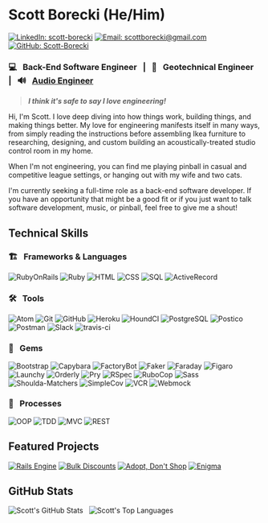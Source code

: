 # Scott Borecki (He/Him)

[![LinkedIn: scott-borecki][linkedin-badge]][LinkedIn]
[![Email: scottborecki@gmail.com][gmail-badge]][gmail]
[![GitHub: Scott-Borecki][github-follow-badge]][GitHub]

### 💻 &nbsp; Back-End Software Engineer &nbsp; | &nbsp; 🦺 &nbsp; Geotechnical Engineer &nbsp; | &nbsp; 🔊 &nbsp; [Audio Engineer][oven-fresh-sounds]

> ***I think it's safe to say I love engineering!***

Hi, I'm Scott.  I love deep diving into how things work, building things, and making things better. My love for engineering manifests itself in many ways, from simply reading the instructions before assembling Ikea furniture to researching, designing, and custom building an acoustically-treated studio control room in my home.

When I'm not engineering, you can find me playing pinball in casual and competitive league settings, or hanging out with my wife and two cats.

I'm currently seeking a full-time role as a back-end software developer. If you have an opportunity that might be a good fit or if you just want to talk software development, music, or pinball, feel free to give me a shout!

## Technical Skills

### 🏗 &nbsp; Frameworks & Languages
![RubyOnRails][rails-badge]
![Ruby][ruby-badge]
![HTML][html-badge]
![CSS][css-badge]
![SQL][sql-badge]
![ActiveRecord][active-record-badge]

### 🛠 &nbsp; Tools

![Atom][atom-badge]
![Git][git-badge]
![GitHub][github-badge]
![Heroku][heroku-badge]
![HoundCI][hound-badge]
![PostgreSQL][postgresql-badge]
![Postico][postico-badge]
![Postman][postman-badge]
![Slack][slack-badge]
![travis-ci][travis-ci-badge]

### 💎 &nbsp; Gems
![Bootstrap][bootstrap-badge]
![Capybara][capybara-badge]
![FactoryBot][factorybot-badge]
![Faker][faker-badge]
![Faraday][faraday-badge]
![Figaro][figaro-badge]
![Launchy][launchy-badge]
![Orderly][orderly-badge]
![Pry][pry-badge]
![RSpec][rspec-badge]
![RuboCop][rubocop-badge]
![Sass][sass-badge]
![Shoulda-Matchers][shoulda-matchers-badge]
![SimpleCov][simplecov-badge]
![VCR][vcr-badge]
![Webmock][webmock-badge]

### 💬 &nbsp; Processes
![OOP][oop-badge]
![TDD][tdd-badge]
![MVC][mvc-badge]
![REST][rest-badge]

## Featured Projects

[![Rails Engine][rails-engine-card]][rails-engine]
[![Bulk Discounts][bulk-discounts-card]][bulk-discounts]
[![Adopt, Don't Shop][adopt-dont-shop-card]][adopt-dont-shop]
[![Enigma][enigma-card]][enigma]

## GitHub Stats
![Scott's GitHub Stats][github-stats-image] &nbsp; ![Scott's Top Languages][top-languages-image]

<!-- LINKS -->
[GitHub]: https://github.com/scott-borecki
[gmail]: mailto:scottborecki@gmail.com
[LinkedIn]: https://www.linkedin.com/in/scott-borecki/
[oven-fresh-sounds]: https://www.ovenfreshsounds.com/
[turing]: https://turing.edu/


<!-- PROJECT CARDS -->
[rails-engine-card]: https://github-readme-stats.vercel.app/api/pin/?username=scott-borecki&repo=rails-engine&theme=vue
[rails-engine]: https://github.com/scott-borecki/rails-engine
[bulk-discounts-card]: https://github-readme-stats.vercel.app/api/pin/?username=scott-borecki&repo=little_esty_shop_bulk_discounts&theme=vue
[bulk-discounts]: https://github.com/scott-borecki/little_esty_shop_bulk_discounts
[adopt-dont-shop-card]: https://github-readme-stats.vercel.app/api/pin/?username=scott-borecki&repo=adopt_dont_shop&theme=vue
[adopt-dont-shop]: https://github.com/scott-borecki/adopt_dont_shop
[enigma-card]: https://github-readme-stats.vercel.app/api/pin/?username=scott-borecki&repo=enigma&theme=vue
[enigma]: https://github.com/scott-borecki/enigma

<!-- BADGES & IMAGES -->
[github-stats-image]: https://github-readme-stats.vercel.app/api?username=scott-borecki&theme=vue&show_icons=true
[top-languages-image]: https://github-readme-stats.vercel.app/api/top-langs/?username=scott-borecki&layout=compact&theme=vue

[github-follow-badge]: https://img.shields.io/github/followers/scott-borecki?label=follow&style=social
[gmail-badge]: https://img.shields.io/badge/gmail-scottborecki@gmail.com-green?style=flat&logo=gmail&logoColor=white&color=white&labelColor=EA4335
[linkedin-badge]: https://img.shields.io/badge/Scott--Borecki-%23OpenToWork-green?style=flat&logo=Linkedin&logoColor=white&color=success&labelColor=0A66C2

[rails-badge]: https://img.shields.io/badge/Ruby%20on%20Rails-CC0000.svg?&style=for-the-badge&logo=rubyonrails&logoColor=white

[ruby-badge]: https://img.shields.io/badge/ruby-CC342D.svg?&style=for-the-badge&logo=ruby&logoColor=white
[html-badge]: https://img.shields.io/badge/html5-E34F26.svg?&style=for-the-badge&logo=html5&logoColor=white
[css-badge]: https://img.shields.io/badge/css3-1572B6.svg?&style=for-the-badge&logo=css3&logoColor=white
[sql-badge]: https://img.shields.io/badge/SQL-4169E1.svg?style=for-the-badge&logo=SQL&logoColor=white
[active-record-badge]: https://img.shields.io/badge/ActiveRecord-CC0000.svg?&style=for-the-badge&logo=rubyonrails&logoColor=white

[atom-badge]: https://img.shields.io/badge/Atom-66595C.svg?&style=for-the-badge&logo=atom&logoColor=white
[git-badge]: https://img.shields.io/badge/git-F05032.svg?&style=for-the-badge&logo=git&logoColor=white
[github-badge]: https://img.shields.io/badge/GitHub-181717.svg?&style=for-the-badge&logo=github&logoColor=white
[heroku-badge]: https://img.shields.io/badge/Heroku-430098.svg?&style=for-the-badge&logo=heroku&logoColor=white
[hound-badge]: https://img.shields.io/badge/hound-a774d0.svg?&style=for-the-badge&logo=hound&logoColor=white
[postgresql-badge]: https://img.shields.io/badge/PostgreSQL-4169E1.svg?&style=for-the-badge&logo=postgresql&logoColor=white
[postico-badge]: https://img.shields.io/badge/postico-000000.svg?&style=for-the-badge&logo=Postico&logoColor=white
[postman-badge]: https://img.shields.io/badge/Postman-FF6C37.svg?&style=for-the-badge&logo=postman&logoColor=white
[slack-badge]: https://img.shields.io/badge/Slack-4A154B.svg?&style=for-the-badge&logo=slack&logoColor=white
[travis-ci-badge]: https://img.shields.io/badge/travis--ci-3EAAAF.svg?&style=for-the-badge&logo=travis&logoColor=white

[bootstrap-badge]: https://img.shields.io/badge/bootstrap-7952B3.svg?&style=for-the-badge&logo=bootstrap&logoColor=white
[capybara-badge]: https://img.shields.io/badge/capybara-E9573F.svg?&style=for-the-badge&logo=rubygems&logoColor=white
[factorybot-badge]: https://img.shields.io/badge/factorybot-E9573F.svg?&style=for-the-badge&logo=rubygems&logoColor=white
[faker-badge]: https://img.shields.io/badge/faker-e71a24.svg?&style=for-the-badge&logo=rubygems&logoColor=white
[faraday-badge]: https://img.shields.io/badge/faraday-f17d3e.svg?&style=for-the-badge&logo=rubygems&logoColor=white
[figaro-badge]: https://img.shields.io/badge/figaro-222222.svg?&style=for-the-badge&logo=rubygems&logoColor=white
[launchy-badge]: https://img.shields.io/badge/launchy-E9573F.svg?&style=for-the-badge&logo=rubygems&logoColor=white
[orderly-badge]: https://img.shields.io/badge/orderly-E9573F.svg?&style=for-the-badge&logo=rubygems&logoColor=white
[pry-badge]: https://img.shields.io/badge/pry-d31a18.svg?&style=for-the-badge&logo=rubygems&logoColor=white
[rspec-badge]: https://img.shields.io/badge/rspec-E9573F.svg?&style=for-the-badge&logo=rubygems&logoColor=white
[rubocop-badge]: https://img.shields.io/badge/RuboCop-000000.svg?&style=for-the-badge&logo=rubygems&logoColor=white
[sass-badge]: https://img.shields.io/badge/Sass-CC6699.svg?&style=for-the-badge&logo=sass&logoColor=white
[shoulda-matchers-badge]: https://img.shields.io/badge/shoulda--matchers-39bdc0.svg?&style=for-the-badge&logo=rubygems&logoColor=white
[simplecov-badge]: https://img.shields.io/badge/simplecov-E9573F.svg?&style=for-the-badge&logo=rubygems&logoColor=white
[vcr-badge]: https://img.shields.io/badge/vcr-E9573F.svg?&style=for-the-badge&logo=rubygems&logoColor=white
[webmock-badge]: https://img.shields.io/badge/webmock-E9573F.svg?&style=for-the-badge&logo=rubygems&logoColor=white

[oop-badge]: https://img.shields.io/badge/OOP-b81818.svg?&style=for-the-badge&logo=OOP&logoColor=white
[tdd-badge]: https://img.shields.io/badge/TDD-b87818.svg?&style=for-the-badge&logo=TDD&logoColor=white
[mvc-badge]: https://img.shields.io/badge/MVC-b8b018.svg?&style=for-the-badge&logo=MVC&logoColor=white
[rest-badge]: https://img.shields.io/badge/REST-33b818.svg?&style=for-the-badge&logo=REST&logoColor=white
